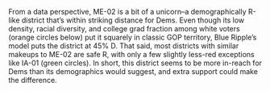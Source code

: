 From a data perspective, ME-02 is a bit of a unicorn–a demographically
R-like district that’s within striking distance for Dems.
Even though its low density, racial diversity, and college grad
fraction among white voters (orange circles below) put it squarely
in classic GOP territory, Blue Ripple’s model puts the district
at 45% D. That said, most districts with similar makeups to
ME-02 are safe R, with only a few slightly less-red exceptions
like IA-01 (green circles). In short, this district seems to
be more in-reach for Dems than its demographics would suggest,
and extra support could make the difference.
